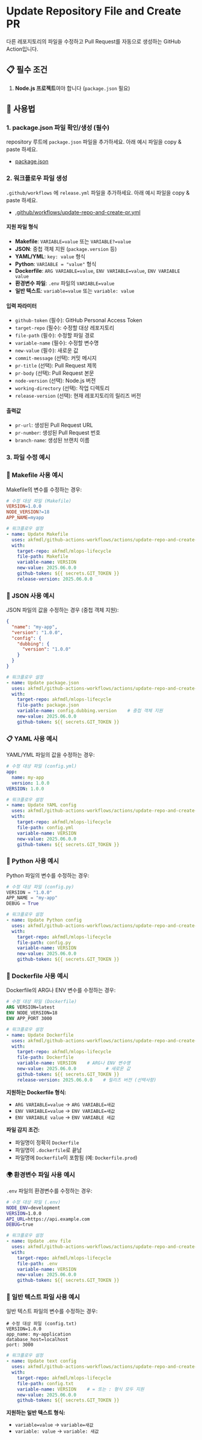 # Update Repository File and Create PR

다른 레포지토리의 파일을 수정하고 Pull Request를 자동으로 생성하는 GitHub Action입니다.

## 📋 필수 조건

1. **Node.js 프로젝트**여야 합니다 (`package.json` 필요)

## 🔧 사용법

### 1. package.json 파일 확인/생성 (필수)

repository 루트에 `package.json` 파일을 추가하세요. 아래 예시 파일을 copy & paste 하세요.

* [package.json](./package.json)

### 2. 워크플로우 파일 생성

`.github/workflows` 에 `release.yml` 파일을 추가하세요. 아래 예시 파일을 copy & paste 하세요.

* [.github/workflows/update-repo-and-create-pr.yml](../../.github/workflows/update-repo-and-create-pr.yml)

#### 지원 파일 형식
- **Makefile**: `VARIABLE=value` 또는 `VARIABLE?=value`
- **JSON**: 중첩 객체 지원 (`package.version` 등)
- **YAML/YML**: `key: value` 형식
- **Python**: `VARIABLE = "value"` 형식
- **Dockerfile**: `ARG VARIABLE=value`, `ENV VARIABLE=value`, `ENV VARIABLE value`
- **환경변수 파일**: `.env` 파일의 `VARIABLE=value`
- **일반 텍스트**: `variable=value` 또는 `variable: value`

#### 입력 파라미터
- `github-token` (필수): GitHub Personal Access Token
- `target-repo` (필수): 수정할 대상 레포지토리
- `file-path` (필수): 수정할 파일 경로
- `variable-name` (필수): 수정할 변수명
- `new-value` (필수): 새로운 값
- `commit-message` (선택): 커밋 메시지
- `pr-title` (선택): Pull Request 제목
- `pr-body` (선택): Pull Request 본문
- `node-version` (선택): Node.js 버전
- `working-directory` (선택): 작업 디렉토리
- `release-version` (선택): 현재 레포지토리의 릴리즈 버전

#### 출력값
- `pr-url`: 생성된 Pull Request URL
- `pr-number`: 생성된 Pull Request 번호
- `branch-name`: 생성된 브랜치 이름

### 3. 파일 수정 예시

### 📁 Makefile 사용 예시

Makefile의 변수를 수정하는 경우:

```makefile
# 수정 대상 파일 (Makefile)
VERSION=1.0.0
NODE_VERSION?=18
APP_NAME=myapp
```

```yaml
# 워크플로우 설정
- name: Update Makefile
  uses: akfmdl/github-actions-workflows/actions/update-repo-and-create-pr@main
  with:
    target-repo: akfmdl/mlops-lifecycle
    file-path: Makefile
    variable-name: VERSION
    new-value: 2025.06.0.0
    github-token: ${{ secrets.GIT_TOKEN }}
    release-version: 2025.06.0.0
```

### 📄 JSON 사용 예시

JSON 파일의 값을 수정하는 경우 (중첩 객체 지원):

```json
{
  "name": "my-app",
  "version": "1.0.0",
  "config": {
    "dubbing": {
      "version": "1.0.0"
    }
  }
}
```

```yaml
# 워크플로우 설정
- name: Update package.json
  uses: akfmdl/github-actions-workflows/actions/update-repo-and-create-pr@main
  with:
    target-repo: akfmdl/mlops-lifecycle
    file-path: package.json
    variable-name: config.dubbing.version    # 중첩 객체 지원
    new-value: 2025.06.0.0
    github-token: ${{ secrets.GIT_TOKEN }}
```

### 📋 YAML 사용 예시

YAML/YML 파일의 값을 수정하는 경우:

```yaml
# 수정 대상 파일 (config.yml)
app:
  name: my-app
  version: 1.0.0
VERSION: 1.0.0
```

```yaml
# 워크플로우 설정
- name: Update YAML config
  uses: akfmdl/github-actions-workflows/actions/update-repo-and-create-pr@main
  with:
    target-repo: akfmdl/mlops-lifecycle
    file-path: config.yml
    variable-name: VERSION
    new-value: 2025.06.0.0
    github-token: ${{ secrets.GIT_TOKEN }}
```

### 🐍 Python 사용 예시

Python 파일의 변수를 수정하는 경우:

```python
# 수정 대상 파일 (config.py)
VERSION = "1.0.0"
APP_NAME = "my-app"
DEBUG = True
```

```yaml
# 워크플로우 설정
- name: Update Python config
  uses: akfmdl/github-actions-workflows/actions/update-repo-and-create-pr@main
  with:
    target-repo: akfmdl/mlops-lifecycle
    file-path: config.py
    variable-name: VERSION
    new-value: 2025.06.0.0
    github-token: ${{ secrets.GIT_TOKEN }}
```

### 🐳 Dockerfile 사용 예시

Dockerfile의 ARG나 ENV 변수를 수정하는 경우:

```dockerfile
# 수정 대상 파일 (Dockerfile)
ARG VERSION=latest
ENV NODE_VERSION=18
ENV APP_PORT 3000
```

```yaml
# 워크플로우 설정
- name: Update Dockerfile
  uses: akfmdl/github-actions-workflows/actions/update-repo-and-create-pr@main
  with:
    target-repo: akfmdl/mlops-lifecycle
    file-path: Dockerfile
    variable-name: VERSION    # ARG나 ENV 변수명
    new-value: 2025.06.0.0           # 새로운 값
    github-token: ${{ secrets.GIT_TOKEN }}
    release-version: 2025.06.0.0    # 릴리즈 버전 (선택사항)
```

**지원하는 Dockerfile 형식:**
- `ARG VARIABLE=value` → `ARG VARIABLE=새값`
- `ENV VARIABLE=value` → `ENV VARIABLE=새값`  
- `ENV VARIABLE value` → `ENV VARIABLE 새값`

**파일 감지 조건:**
- 파일명이 정확히 `Dockerfile`
- 파일명이 `.dockerfile`로 끝남
- 파일명에 `Dockerfile`이 포함됨 (예: `Dockerfile.prod`)

### 🌍 환경변수 파일 사용 예시

`.env` 파일의 환경변수를 수정하는 경우:

```bash
# 수정 대상 파일 (.env)
NODE_ENV=development
VERSION=1.0.0
API_URL=https://api.example.com
DEBUG=true
```

```yaml
# 워크플로우 설정
- name: Update .env file
  uses: akfmdl/github-actions-workflows/actions/update-repo-and-create-pr@main
  with:
    target-repo: akfmdl/mlops-lifecycle
    file-path: .env
    variable-name: VERSION
    new-value: 2025.06.0.0
    github-token: ${{ secrets.GIT_TOKEN }}
```

### 📝 일반 텍스트 파일 사용 예시

일반 텍스트 파일의 변수를 수정하는 경우:

```text
# 수정 대상 파일 (config.txt)
VERSION=1.0.0
app_name: my-application
database_host=localhost
port: 3000
```

```yaml
# 워크플로우 설정
- name: Update text config
  uses: akfmdl/github-actions-workflows/actions/update-repo-and-create-pr@main
  with:
    target-repo: akfmdl/mlops-lifecycle
    file-path: config.txt
    variable-name: VERSION    # = 또는 : 형식 모두 지원
    new-value: 2025.06.0.0
    github-token: ${{ secrets.GIT_TOKEN }}
```

**지원하는 일반 텍스트 형식:**
- `variable=value` → `variable=새값`
- `variable: value` → `variable: 새값`